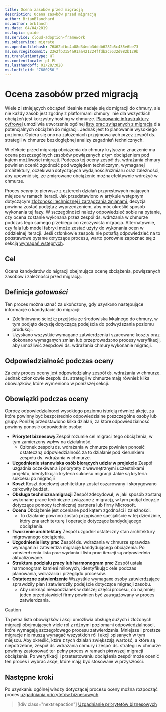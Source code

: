 ```yaml
---
title: Ocena zasobów przed migracją
description: Ocena zasobów przed migracją
author: BrianBlanchard
ms.author: brblanch
ms.date: 04/04/2019
ms.topic: guide
ms.service: cloud-adoption-framework
ms.subservice: migrate
ms.openlocfilehash: 76862bfbc4a88d34edb3dddb6281b5c435e6be73
ms.sourcegitcommit: 2362fb3154a91aa421224ffdb2cc632d982b129b
ms.translationtype: HT
ms.contentlocale: pl-PL
ms.lasthandoff: 01/28/2020
ms.locfileid: "76802501"
---
```

# <a name="assess-assets-prior-to-migration"></a>Ocena zasobów przed migracją

Wiele z istniejących obciążeń idealnie nadaje się do migracji do chmury, ale nie każdy zasób jest zgodny z platformami chmury i nie dla wszystkich obciążeń jest korzystny hosting w chmurze. [Planowanie infrastruktury cyfrowej](../../../digital-estate/index.md) umożliwia utworzenie ogólnej [listy prac związanych z migracją](../prerequisites/technical-complexity.md#migration-backlog-aligning-business-priorities-and-timing) dla potencjalnych obciążeń do migracji. Jednak jest to planowanie wysokiego poziomu. Opiera się ono na założeniach przyjmowanych przez zespół ds. strategii w chmurze bez dogłębnej analizy zagadnień technicznych.

W efekcie przed migracją obciążenia do chmury krytyczne znaczenie ma ocena poszczególnych zasobów powiązanych z tym obciążeniem pod kątem możliwości migracji. Podczas tej oceny zespół ds. wdrażania chmury powinien ocenić zgodność pod względem technicznym, wymaganej architektury, oczekiwań dotyczących wydajności/rozmiaru oraz zależności, aby upewnić się, że zmigrowane obciążenie można efektywnie wdrożyć w chmurze.

Proces *oceny* to pierwsze z czterech działań przyrostowych mających miejsce w ramach iteracji. Jak przedstawiono w artykule wstępnym dotyczącym [złożoności technicznej i zarządzania zmianami](../prerequisites/technical-complexity.md), decyzja powinna zostać podjęta z wyprzedzeniem, aby móc określić sposób wykonania tej fazy. W szczególności należy odpowiedzieć sobie na pytanie, czy ocena zostanie wykonana przez zespół ds. wdrażania w chmurze podczas tego samego przebiegu co rzeczywista migracja. Alternatywnie, czy fala lub model fabryki może zostać użyty do wykonania ocen w oddzielnej iteracji. Jeśli członkowie zespołu nie potrafią odpowiedzieć na to podstawowe pytanie dotyczące procesu, warto ponownie zapoznać się z sekcją [wymagań wstępnych](../prerequisites/index.md).

## <a name="objective"></a>Cel

Ocena kandydatów do migracji obejmująca ocenę obciążenia, powiązanych zasobów i zależności przed migracją.

## <a name="definition-of-done"></a>Definicja *gotowości*

Ten proces można uznać za ukończony, gdy uzyskano następujące informacje o kandydacie do migracji:

- Zdefiniowano ścieżkę przejścia ze środowiska lokalnego do chmury, w tym podjęto decyzję dotyczącą podejścia do podwyższania poziomu produkcji.
- Uzyskano wszystkie wymagane zatwierdzenia i szacowane koszty oraz dokonano wymaganych zmian lub przeprowadzono procesy weryfikacji, aby umożliwić zespołowi ds. wdrażania chmury wykonanie migracji.

## <a name="accountability-during-assessment"></a>Odpowiedzialność podczas oceny

Za cały proces oceny jest odpowiedzialny zespół ds. wdrażania w chmurze. Jednak członkowie zespołu ds. strategii w chmurze mają również kilka obowiązków, które wymieniono w poniższej sekcji.

## <a name="responsibilities-during-assessment"></a>Obowiązki podczas oceny

Oprócz odpowiedzialności wysokiego poziomu istnieją również akcje, za które powinny być bezpośrednio odpowiedzialne poszczególne osoby lub grupy. Poniżej przedstawiono kilka działań, za które odpowiedzialność powinny ponosić odpowiednie osoby:

- **Priorytet biznesowy** Zespół rozumie cel migracji tego obciążenia, w tym zamierzony wpływ na działalność.
  - Członek zespołu ds. wdrażania w chmurze powinien ponosić ostateczną odpowiedzialność za to działanie pod kierunkiem zespołu ds. wdrażania w chmurze.
- **Uzgodnienie stanowiska osób biorących udział w projekcie** Zespół uzgadnia oczekiwania i priorytety z wewnętrznymi uczestnikami projektu, identyfikując kryteria sukcesu migracji. Jakie są kryteria sukcesu po migracji?
- **Koszt** Koszt docelowej architektury został oszacowany i skorygowano całkowity budżet.
- **Obsługa techniczna migracji** Zespół zdecydował, w jaki sposób zostaną wykonane prace techniczne związane z migracją, w tym podjął decyzje dotyczące pomocy technicznej partnera lub firmy Microsoft.
- **Ocena** Obciążenie jest oceniane pod kątem zgodności i zależności.
  - To działanie powinno zostać przypisane specjaliście w tej dziedzinie, który zna architekturę i operacje dotyczące kandydującego obciążenia.
- **Tworzenie architektury** Zespół uzgodnił ostateczny stan architektury migrowanego obciążenia.
- **Uzgodnienie listy prac** Zespół ds. wdrażania w chmurze sprawdza wymagania i zatwierdza migrację kandydującego obciążenia. Po zatwierdzenia lista prac wydania i lista prac iteracji są odpowiednio aktualizowane.
- **Struktura podziału pracy lub harmonogram prac** Zespół ustala harmonogram kamieni milowych, identyfikując cele podczas planowania, wdrażania i przeglądu procesów.
- **Ostateczne zatwierdzenie** Wszystkie wymagane osoby zatwierdzające sprawdziły plan i zatwierdziły podejście dotyczące migracji zasobu.
  - Aby uniknąć niespodzianek w dalszej części procesu, co najmniej jeden przedstawiciel firmy powinien być zaangażowany w proces zatwierdzania.

> [!CAUTION]
> Ta pełna lista obowiązków i akcji umożliwia obsługę dużych i złożonych migracji obejmujących wiele ról z różnymi poziomami odpowiedzialności, które wymagają szczegółowego procesu zatwierdzania. Mniejsze i prostsze migracje nie muszą wymagać wszystkich ról i akcji opisanych w tym miejscu. Aby określić, które z tych działań zwiększają wartość, a które są niepotrzebne, zespół ds. wdrażania chmury i zespół ds. strategii w chmurze powinny zastosować ten pełny proces w ramach pierwszej migracji obciążenia. Po weryfikacji i przetestowaniu obciążenia zespół może ocenić ten proces i wybrać akcje, które mają być stosowane w przyszłości.

## <a name="next-steps"></a>Następne kroki

Po uzyskaniu ogólnej wiedzy dotyczącej procesu oceny można rozpocząć proces [uzgadniania priorytetów biznesowych](./business-priorities.md).

> [!div class="nextstepaction"]
> [Uzgadnianie priorytetów biznesowych](./business-priorities.md)
